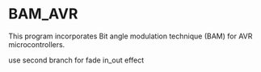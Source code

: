 # BAM_AVR
 This program incorporates Bit angle modulation technique (BAM) for AVR microcontrollers.

use second branch for fade in_out effect


